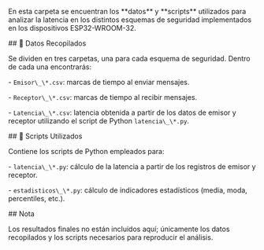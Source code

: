 En esta carpeta se encuentran los \*\*datos\*\* y \*\*scripts\*\* utilizados para analizar la latencia en los distintos esquemas de seguridad implementados en los dispositivos ESP32-WROOM-32.



\## 📂 Datos Recopilados

Se dividen en tres carpetas, una para cada esquema de seguridad. Dentro de cada una encontrarás:

\- `Emisor\_\*.csv`: marcas de tiempo al enviar mensajes.

\- `Receptor\_\*.csv`: marcas de tiempo al recibir mensajes.

\- `Latencia\_\*.csv`: latencia obtenida a partir de los datos de emisor y receptor utilizando el script de Python `latencia\_\*.py`.



\## 📂 Scripts Utilizados

Contiene los scripts de Python empleados para:

\- `latencia\_\*.py`: cálculo de la latencia a partir de los registros de emisor y receptor.

\- `estadisticos\_\*.py`: cálculo de indicadores estadísticos (media, moda, percentiles, etc.).



\## Nota

Los resultados finales no están incluidos aquí; únicamente los datos recopilados y los scripts necesarios para reproducir el análisis.

